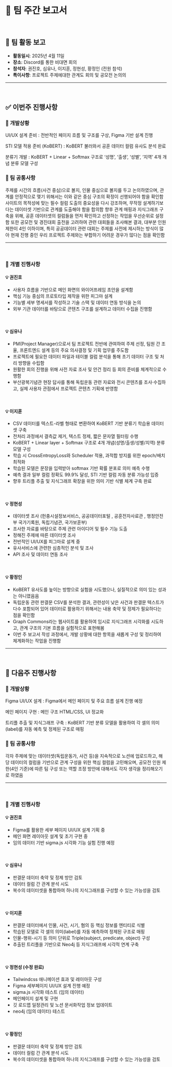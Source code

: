 # 📝 팀 주간 보고서

<br>

## 📍 팀 활동 보고

- **활동일시**: 2025년 4월 11일  
- **장소**: Discord를 통한 비대면 회의  
- **참석자**: 권진호, 심유나, 이지훈, 정현성, 황정인 (전원 참석)
- **특이사항**: 프로젝트 주제에대한 관계도 회의 및 공모전 논의의 

---

<br>

## ✅ 이번주 진행사항 

### 🔹 개발상황

UI/UX 설계 준비 : 전반적인 페이지 흐름 및 구조를 구상, Figma 기반 설계 진행 

STI 모델 적용 준비 (KoBERT) : KoBERT 불러와서 공훈 데이터 컬럼 유사도 분석 완료

분류기 개발 : KoBERT + Linear + Softmax 구조로 ‘성명’, ‘출생’, ‘성별’, ‘지역’ 4개 개념 분류 모델 구성


### 🔸 팀 공통사항 

주제를 시간의 흐름(사건 중심)으로 볼지, 인물 중심으로 볼지를 두고 논의하였으며, 관계를 안정적으로 맺기 위해서는 이와 같은 중심 구조의 확정이 선행되어야 함을 확인함
사이트의 목적성에 맞는 필수 컬럼 도출의 중요성을 다시 강조하며, 무작정 설계하기보다는 데이터셋 기반으로 관계를 도출해야 함을 합의함
향후 관계 매핑과 지식그래프 구축을 위해, 공훈 데이터셋의 컬럼들을 먼저 확인하고 선정하는 작업을 우선순위로 설정함
또한 공모전 및 경진대회 출전을 고려하여 관련 대회들을 조사해본 결과, 대부분 인원 제한이 4인 이하이며, 특히 공공데이터 관련 대회는 주제를 사전에 제시하는 방식이 많아 현재 진행 중인 우리 프로젝트 주제와는 부합하기 어려운 경우가 많다는 점을 확인함


---

<br>

### 👤 개별 진행사항

#### 💡 권진호  

- 사용자 흐름을 기반으로 메인 화면의 와이어프레임 초안을 설계함
- 핵심 기능 중심의 프로토타입 제작을 위한 피그마 설계
- 기능별 세부 명세서를 작성하고 기술 스택 및 데이터 연동 방식을 논의
- 외부 기관 데이터를 바탕으로 콘텐츠 구조를 설계하고 데이터 수집을 진행함




<br>

#### 💡 심유나

- PM(Project Manager)으로서 팀 프로젝트 전반에 관여하여 주제 선정, 팀원 간 조율, 프론트엔드 설계 등의 주요 의사결정 및 기획 업무를 주도함
- 프로젝트에 필요한 데이터 파일과 테이블 컬럼 분석을 통해 초기 데이터 구조 및 처리 방향을 수립함
- 원활한 회의 진행을 위해 사전 자료 조사 및 안건 정리 등 회의 준비를 체계적으로 수행함
- 부산광복기념관 현장 답사를 통해 독립운동 관련 자료와 전시 콘텐츠를 조사·수집하고, 실제 사용자 관점에서 프로젝트 콘텐츠 기획에 반영함



<br>

#### 💡 이지훈

- CSV 데이터를 텍스트-라벨 형태로 변환하여 KoBERT 기반 분류기 학습용 데이터셋 구축 
- 전처리 과정에서 결측값 제거, 텍스트 정제, 짧은 문자열 필터링 수행
- KoBERT + Linear layer + Softmax 구조로 4개 개념(성명/출생/성별/지역) 분류 모델 구성
- 학습 시 CrossEntropyLoss와 Scheduler 적용, 과적합 방지를 위한 epoch/배치 최적화
- 학습된 모델은 문장을 입력받아 softmax 기반 확률 분포로 의미 예측 수행
- 예측 결과 일부 컬럼 정확도 99.9% 달성, STI 기반 컬럼 자동 분류 가능성 입증
- 향후 트리플 추출 및 지식그래프 확장을 위한 의미 기반 식별 체계 구축 완료

<br>

#### 💡 정현성 

- 데이터셋 조사 (헌충시설정보서비스, 공공데이터포털 , 공훈전자사료관 , 행정안전부 국가기록원, 독립기념관, 국가보훈부) 
- 조사한 자료를 바탕으로 주제 관련 아이디어 및 필수 기능 도출
- 정해진 주제에 따른 데이터셋 조사 
- 전반적인 UI/UX를 피그마로 설계 중
- 유사서비스에 관련한 심층적인 분석 및 조사
- API 조사 및 데이터 연동 조사

  
<br>

#### 💡 황정인

- KoBERT 유사도를 높이는 방향으로 실험을 시도했으나, 실질적으로 의미 있는 성과는 아니였음음
- 독립운동 관련 판결문 CSV를 분석한 결과, 관련성이 낮은 사건과 판결문 텍스트가 다수 포함되어 있어 데이터로 활용하기 위해서는 내용 축약 및 정제가 필요하다는 점을 확인함
- Graph Commons라는 웹사이트를 활용하여 임시로 지식그래프 시각화를 시도하고, 관계 구조의 기본 흐름을 실험적으로 표현해봄
- 이번 주 보고서 작성 과정에서, 개발 상황에 대한 항목을 새롭게 구성 및 정리하여 체계화하는 작업을 진행함


---

<br>

## 📌 다음주 진행사항

### 🔹 개발상황 

Figma UI/UX 설계 : Figma에서 메인 페이지 및 주요 흐름 설계 진행 예정

메인 페이지 구현 : 메인 구조 HTML/CSS, UI 정교화 

트리플 추출 및 지식그래프 구축 : KoBERT 기반 분류 모델을 활용하여 각 셀의 의미(label)를 자동 예측 및 정제된 구조로 매핑

### 🔸 팀 공통사항 

각자 주제에 맞는 데이터셋(독립운동가, 사건 등)을 지속적으로 노션에 업로드하고, 해당 데이터의 컬럼을 기반으로 관계 구성을 위한 핵심 컬럼을 고민해오며, 공모전 인원 제한(4인 기준)에 따른 팀 구성 또는 역할 조정 방안에 대해서도 각자 생각을 정리해오기로 하였음


---

<br>

### 👤 개별 진행사항

#### 💡 권진호 

- Figma를 활용한 세부 페이지 UI/UX 설계 기획 중
- 메인 화면 레이아웃 설계 및 초기 구현 중
- 임의 데이터 기반 sigma.js 시각화 기능 실험 진행 예정



<br>

#### 💡 심유나

- 판결문 데이터 축약 및 정제 방안 검토
- 데이터 컬럼 간 관계 분석 시도
- 복수의 데이터셋을 통합하여 하나의 지식그래프를 구성할 수 있는 가능성을 검토




<br>

#### 💡 이지훈

- 판결문 데이터에서 인물, 사건, 시기, 혐의 등 핵심 정보를 엔티티로 식별
- 학습된 모델로 각 셀의 의미(label)를 자동 예측하여 정제된 구조로 매핑
- 인물-행위-시기 등 의미 단위로 Triple(subject, predicate, object) 구성
- 추출된 트리플을 기반으로 Neo4j 등 지식그래프에 시각적 연계 구축

<br>

#### 💡 정현성 (수정 완료)

- Tailwindcss 애니메이션 효과 및 레이아웃 구성
- Figma 세부페이지 UI/UX 설계 진행 예정
- sigma.js 시각화 테스트 (임의 데이터)
- 메인페이지 설계 및 구현
- 깃 로드맵 일정관리 및 노션 문서화작업 정보 업데이트
- neo4j (임의 데이터) 테스트

 <br>

#### 💡 황정인

- 판결문 데이터 축약 및 정제 방안 검토
- 데이터 컬럼 간 관계 분석 시도
- 복수의 데이터셋을 통합하여 하나의 지식그래프를 구성할 수 있는 가능성을 검토
